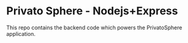# Privato Sphere - Nodejs+Express

This repo contains the backend code which powers the PrivatoSphere application.
